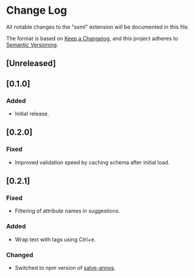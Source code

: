 # Change Log

All notable changes to the "sxml" extension will be documented in this file.

The format is based on [Keep a Changelog](https://keepachangelog.com/en/1.0.0/),
and this project adheres to [Semantic Versioning](https://semver.org/spec/v2.0.0.html).

## [Unreleased]

## [0.1.0]

### Added

- Initial release.

## [0.2.0]

### Fixed

- Improved validation speed by caching schema after initial load.

## [0.2.1]

### Fixed

- Filtering of attribute names in suggestions.

### Added

- Wrap text with tags using Ctrl+e.

### Changed

- Switched to npm version of [salve-annos](https://github.com/raffazizzi/salve).
